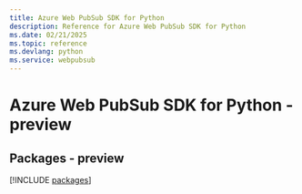 ```yaml
---
title: Azure Web PubSub SDK for Python
description: Reference for Azure Web PubSub SDK for Python
ms.date: 02/21/2025
ms.topic: reference
ms.devlang: python
ms.service: webpubsub
---
```

# Azure Web PubSub SDK for Python - preview
## Packages - preview
[!INCLUDE [packages](web-pubsub-index.md)]